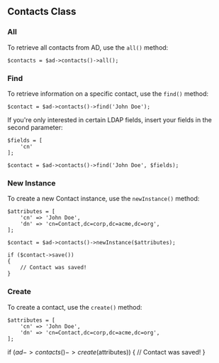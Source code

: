 ## Contacts Class

### All

To retrieve all contacts from AD, use the `all()` method:

    $contacts = $ad->contacts()->all();

### Find

To retrieve information on a specific contact, use the `find()` method:

    $contact = $ad->contacts()->find('John Doe');

If you're only interested in certain LDAP fields, insert your fields in the second parameter:

    $fields = [
        'cn'
    ];

    $contact = $ad->contacts()->find('John Doe', $fields);

### New Instance

To create a new Contact instance, use the `newInstance()` method:

    $attributes = [
        'cn' => 'John Doe',
        'dn' => 'cn=Contact,dc=corp,dc=acme,dc=org',
    ];

    $contact = $ad->contacts()->newInstance($attributes);
    
    if ($contact->save())
    {
        // Contact was saved!
    }

### Create

To create a contact, use the `create()` method:

    $attributes = [
        'cn' => 'John Doe',
        'dn' => 'cn=Contact,dc=corp,dc=acme,dc=org',
    ];
    
   if ($ad->contacts()->create($attributes))
   {
        // Contact was saved!
   }
